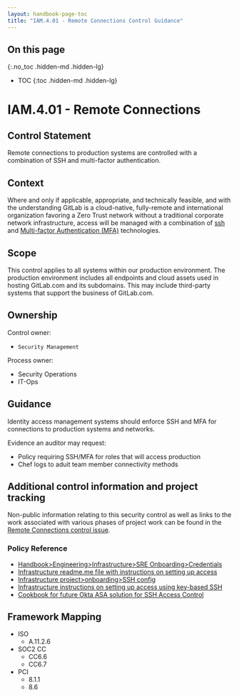 ```yaml
---
layout: handbook-page-toc
title: "IAM.4.01 - Remote Connections Control Guidance"
---
```


## On this page
{:.no_toc .hidden-md .hidden-lg}

- TOC
{:toc .hidden-md .hidden-lg}

# IAM.4.01 - Remote Connections

## Control Statement

Remote connections to production systems are controlled with a combination of SSH and multi-factor authentication.

## Context

Where and only if applicable, appropriate, and technically feasible, and with the understanding GitLab is a cloud-native, fully-remote and international organization favoring a Zero Trust network without a traditional corporate network infrastructure, access will be managed with a combination of [ssh](https://nvlpubs.nist.gov/nistpubs/ir/2015/NIST.IR.7966.pdf) and [Multi-factor Authentication (MFA)](https://csrc.nist.gov/glossary/term/Multi_Factor-Authentication) technologies.

## Scope

This control applies to all systems within our production environment. The production environment includes all endpoints and cloud assets used in hosting GitLab.com and its subdomains. This may include third-party systems that support the business of GitLab.com.

## Ownership

Control owner: 
* `Security Management`

Process owner: 
* Security Operations
* IT-Ops

## Guidance

Identity access management systems should enforce SSH and MFA for connections to production systems and networks. 

Evidence an auditor may request:
* Policy requiring SSH/MFA for roles that will access production 
* Chef logs to aduit team member connectivity methods


## Additional control information and project tracking

Non-public information relating to this security control as well as links to the work associated with various phases of project work can be found in the [Remote Connections control issue](https://gitlab.com/gitlab-com/gl-security/compliance/compliance/issues/826).

### Policy Reference

* [Handbook>Engineering>Infrastructure>SRE Onboarding>Credentials](https://about.gitlab.com/handbook/engineering/infrastructure/sre-onboarding/#credentials)
* [Infrastructure readme.me file with instructions on setting up access](https://ops.gitlab.net/gitlab-com/gitlab-com-infrastructure#getting-started)
* [Infrastructure project>onboarding>SSH config](https://gitlab.com/gitlab-com/gl-infra/infrastructure/blob/3f30380f30faece696304922353c10c1e72011fd/onboarding/ssh-config)
* [Infrastructure instructions on setting up access using key-based SSH](https://gitlab.com/gitlab-com/runbooks/blob/master/howto/gstg-bastions.md)
* [Cookbook for future Okta ASA solution for SSH Access Control](https://gitlab.com/gitlab-cookbooks/gitlab_okta_asa)

## Framework Mapping

* ISO
  * A.11.2.6
* SOC2 CC
  * CC6.6
  * CC6.7
* PCI
  * 8.1.1
  * 8.6
